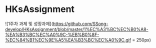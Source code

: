 # HKsAssignment
![1주차 과제 및 성장과제](https://github.com/SSong-develop/HKsAssignment/blob/master/1%EC%A3%BC%EC%B0%A8-%EA%B3%BC%EC%A0%9C-%EB%B0%8F-%EC%84%B1%EC%9E%A5%EA%B3%BC%EC%A0%9C.gif = 250px)
